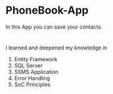 # PhoneBook-App

In this App you can save your contacts.

#
I learned and deepened my knowledge in
1. Entity Framework
2. SQL Server
3. SSMS Application
4. Error Handling
5. SoC Principles
